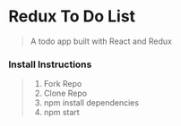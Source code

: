 # Redux To Do List

> A todo app built with React and Redux

### Install Instructions

> 1. Fork Repo
> 1. Clone Repo
> 1. npm install dependencies
> 1. npm start
